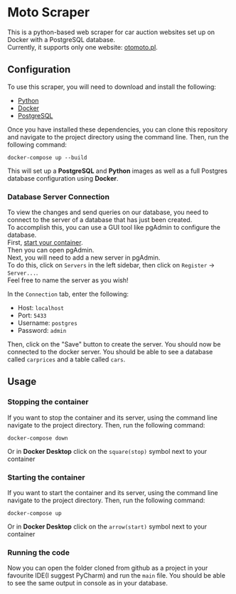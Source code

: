 # Moto Scraper

This is a python-based web scraper for car auction websites set up on Docker with a PostgreSQL database.<br>
Currently, it supports only one website: [otomoto.pl](https://otomoto.pl).

## Configuration

To use this scraper, you will need to download and install the following:

- [Python](https://www.python.org/downloads/)
- [Docker](https://www.docker.com/products/docker-desktop/)
- [PostgreSQL](https://www.postgresql.org/download/)

Once you have installed these dependencies, you can clone this repository and navigate to the project directory using the command line. Then, run the following command:

`docker-compose up --build`

This will set up a **PostgreSQL** and **Python** images as well as a full Postgres database configuration using **Docker**.

### Database Server Connection

To view the changes and send queries on our database, you need to connect to the server of a database that has just been created.<br>
To accomplish this, you can use a GUI tool like pgAdmin to configure the database.<br> 
First, [start your container](#starting-the-container).<br>
Then you can open pgAdmin.<br>
Next, you will need to add a new server in pgAdmin. <br>
To do this, click on `Servers` in the left sidebar, then click on `Register` -> `Server...`.<br>
Feel free to name the server as you wish! 

In the `Connection` tab, enter the following:

- Host: `localhost`
- Port: `5433`
- Username: `postgres`
- Password: `admin`

Then, click on the "Save" button to create the server. You should now be connected to the docker server. You should be able to see a database called `carprices` and a table called `cars`.

## Usage

### Stopping the container

If you want to stop the container and its server, using the command line navigate to the project directory. 
Then, run the following command:

`docker-compose down`

Or in **Docker Desktop** click on the `square(stop)` symbol next to your container

### Starting the container

If you want to start the container and its server, using the command line navigate to the project directory. 
Then, run the following command:

`docker-compose up`

Or in **Docker Desktop** click on the `arrow(start)` symbol next to your container

### Running the code

Now you can open the folder cloned from github as a project in your favourite IDE(I suggest PyCharm) and run the `main` file.
You should be able to see the same output in console as in your database.  

